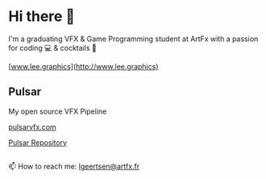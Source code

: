 # Hi there 👋

I'm a graduating VFX & Game Programming student at ArtFx with a passion for coding 💻 & cocktails 🍹

[www.lee.graphics](http://www.lee.graphics)

## Pulsar
My open source VFX Pipeline

[pulsarvfx.com](https://pulsarvfx.com/)

[Pulsar Repository](https://github.com/lgeertsen/Pulsar)


##

📫 How to reach me: lgeertsen@artfx.fr

<!--
**lgeertsen/lgeertsen** is a ✨ _special_ ✨ repository because its `README.md` (this file) appears on your GitHub profile.

Here are some ideas to get you started:

- 🔭 I’m currently working on ...
- 🌱 I’m currently learning ...
- 👯 I’m looking to collaborate on ...
- 🤔 I’m looking for help with ...
- 💬 Ask me about ...
- 📫 How to reach me: ...
- 😄 Pronouns: ...
- ⚡ Fun fact: ...
-->
